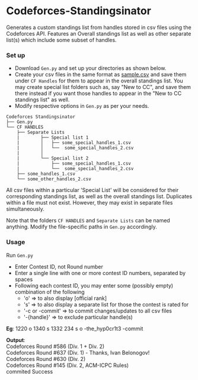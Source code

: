 # Codeforces-Standingsinator
Generates a custom standings list from handles stored in csv files using the Codeforces API. Features an Overall standings list as well as other separate list(s) which include some subset of handles.

### Set up

* Download ```Gen.py``` and set up your directories as shown below.
* Create your csv files in the same format as [sample.csv](https://github.com/the-hyp0cr1t3/Codeforces-Standingsinator/blob/master/sample.csv) and save them under ```CF Handles``` for them to appear in the overall standings list. You may create special list folders such as, say "New to CC", and save them there instead if you want those handles to appear in the "New to CC standings list" as well. 
* Modify respective options in ```Gen.py``` as per your needs.

```
Codeforces Standingsinator
├── Gen.py
└── CF HANDLES
    ├── Separate Lists
    |        ├── Special list 1
    |        │   ├── some_special_handles_1.csv
    |        │   └──  some_special_handles_2.csv
    |        │    
    |        └── Special list 2
    |            ├── some_special_handles_1.csv
    |            └──  some_special_handles_2.csv
    ├── some_handles_1.csv
    └── some_other_handles_2.csv

```

All csv files within a particular 'Special List' will be considered for their corresponding standings list, as well as the overall standings list. Duplicates within a file must not exist. However, they may exist in separate files simultaneously.

Note that the folders ```CF HANDLES``` and ```Separate Lists``` can be named anything. Modify the file-specific paths in ```Gen.py``` accordingly.

### Usage
Run ```Gen.py```
* Enter Contest ID, not Round number
* Enter a single line with one or more contest ID numbers, separated by spaces
* Following each contest ID, you may enter some (possibly empty) combination of the following
    * 'o' => to also display [official rank]
    * 's' => to also display a separate list for those the contest is rated for
    * '-c or -commit' => to commit changes/updates to all csv files
    * '-{handle}' => to exclude particular handle(s)

**Eg**: 1220 o 1340 s 1332 234 s o -the_hyp0cr1t3 -commit

**Output**:\
Codeforces Round #586 (Div. 1 + Div. 2)\
Codeforces Round #637 (Div. 1) - Thanks, Ivan Belonogov!\
Codeforces Round #630 (Div. 2)\
Codeforces Round #145 (Div. 2, ACM-ICPC Rules)\
commited
Success
